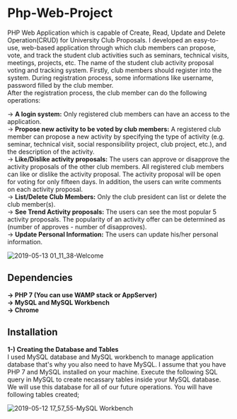 # Php-Web-Project
PHP Web Application which is capable of Create, Read, Update and Delete Operation(CRUD) for University Club Proposals.
I developed an easy-to-use, web-based application through which club members can propose, vote, and track the student club
activities such as seminars, technical visits, meetings, projects, etc. The name of the student
club activity proposal voting and tracking system. Firstly, club members
should register into the system. During registration process, some informations like username, password
filled by the club member.<br>
After the registration process, the club member can do the following operations:<br>

-> **A login system:** Only registered club members can have an access to the application.<br>
-> **Propose new activity to be voted by club members:** A registered club member can propose
a new activity by specifying the type of activity (e.g. seminar, technical visit, social
responsibility project, club project, etc.), and the description of the activity.<br>
-> **Like/Dislike activity proposals:** The users can approve or disapprove the activity
proposals of the other club members. All registered club members can like or dislike the
activity proposal. The activity proposal will be open for voting for only fifteen days. In
addition, the users can write comments on each activity proposal.<br>
-> **List/Delete Club Members:** Only the club president can list or delete the club member(s).<br>
-> **See Trend Activity proposals:** The users can see the most popular 5 activity proposals. The
popularity of an activity offer can be determined as (number of approves - number of
disapproves).<br>
-> **Update Personal Information:** The users can update his/her personal information.<br>

![2019-05-13 01_11_38-Welcome](https://user-images.githubusercontent.com/36234545/58898722-df266d80-8703-11e9-92ed-43010c5735ff.png)

## Dependencies
**-> PHP 7 (You can use WAMP stack or AppServer)<br>**
**-> MySQL and MySQL Workbench<br>**
**-> Chrome**

## Installation
  **1-) Creating the Database and Tables** <br>
I used MySQL database and MySQL workbench to manage application database that's why you also need to have MySQL. I assume that you have PHP 7 and MySQL installed on your machine. Execute the following SQL query in MySQL to create necassary tables inside your MySQL database. We will use this database for all of our future operations. You will have following tables created;

![2019-05-12 17_57_55-MySQL Workbench](https://user-images.githubusercontent.com/36234545/58898978-7ee3fb80-8704-11e9-87e3-c20198d45b96.png)
